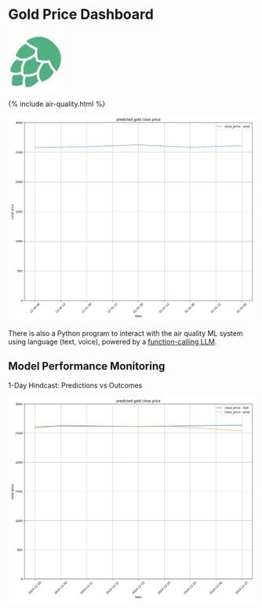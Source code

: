# Gold Price Dashboard

![Hopsworks Logo](../titanic/assets/img/logo.png)

{% include air-quality.html %}

![Forecast](./assets/img/gold_price_forecast.png)

There is also a Python program to interact with the air quality ML system using language (text, voice),
powered by a [function-calling LLM](https://www.hopsworks.ai/dictionary/function-calling-with-llms).

## Model Performance Monitoring

1-Day Hindcast: Predictions vs Outcomes

![Hindcast](./assets/img/gold_price_hindcast_1day.png)
